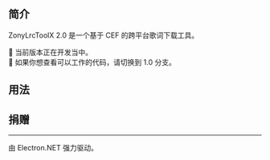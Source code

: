 ## 简介
ZonyLrcToolX 2.0 是一个基于 CEF 的跨平台歌词下载工具。

🚧 当前版本正在开发当中。  
🚧 如果你想查看可以工作的代码，请切换到 1.0 分支。
## 用法

## 捐赠

---
由 Electron.NET 强力驱动。
